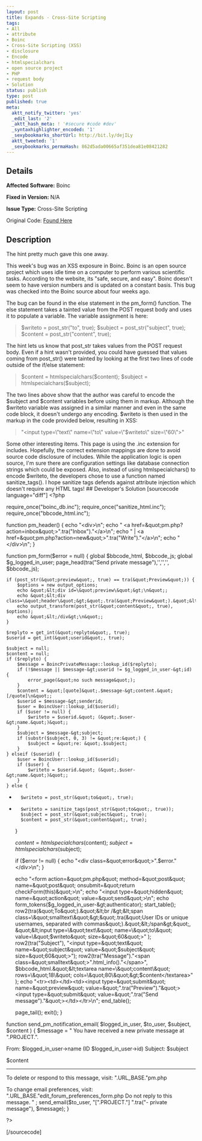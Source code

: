 ```yaml
---
layout: post
title: Expands - Cross-Site Scripting
tags:
- All
- attribute
- Boinc
- Cross-Site Scripting (XSS)
- disclosure
- Encode
- htmlspecialchars
- open source project
- PHP
- request body
- Solution
status: publish
type: post
published: true
meta:
  aktt_notify_twitter: 'yes'
  _edit_last: '2'
  _aktt_hash_meta: ! '#secure #code #dev'
  _syntaxhighlighter_encoded: '1'
  _sexybookmarks_shortUrl: http://bit.ly/dejILy
  aktt_tweeted: '1'
  _sexybookmarks_permaHash: 862d5ada00665af351dea81e08421282
---
```

## Details
__Affected Software:__ Boinc

__Fixed in Version:__  N/A

__Issue Type:__ Cross-Site Scripting

Original Code: <a title="Expect" href="http://spotthevuln.com/2010/11/expands/" target="_blank">Found    Here</a>
## Description
The hint pretty much gave this one away.

This week's bug was an XSS exposure in Boinc. Boinc is an open source project which uses idle time on a computer to perform various scientific tasks. According to the website, its "safe, secure, and easy". Boinc doesn't seem to have version numbers and is updated on a constant basis. This bug was checked into the Boinc source about four weeks ago.

The bug can be found in the else statement in the pm_form() function. The else statement takes a tainted value from the POST request body and uses it to populate a variable. The variable assignment is here:
<blockquote>$writeto = post_str("to", true);
$subject = post_str("subject", true);
$content = post_str("content", true);</blockquote>
The hint lets us know that post_str takes values from the POST request body. Even if a hint wasn't provided, you could have guessed that values coming from post_str() were tainted by looking at the first two lines of code outside of the if/else statement:
<blockquote>$content = htmlspecialchars($content);
$subject = htmlspecialchars($subject);</blockquote>
The two lines above show that the author was careful to encode the $subject and $content variables before using them in markup. Although the $writeto variable was assigned in a similar manner and even in the same code block, it doesn't undergo any encoding. $writeto is then used in the markup in the code provided below, resulting in XSS:
<blockquote>"&lt;input type=\"text\" name=\"to\" value=\"$writeto\" size=\"60\"&gt;"</blockquote>
Some other interesting items. This page is using the .inc extension for includes. Hopefully, the correct extension mappings are done to avoid source code disclosure of includes. While the application logic is open source, I'm sure there are configuration settings like database connection strings which could be exposed. Also, instead of using htmlspecialchars() to encode $writeto, the developers chose to use a function named sanitize_tags(). I hope sanitize tags defends against attribute injection which doesn't require any HTML tags!
## Developer's Solution
[sourcecode language="diff"]
&lt;?php

require_once(&quot;boinc_db.inc&quot;);
require_once(&quot;sanitize_html.inc&quot;);
require_once(&quot;bbcode_html.inc&quot;);

function pm_header() {
    echo &quot;&lt;div&gt;\n&quot;;
    echo &quot;    &lt;a href=\&quot;pm.php?action=inbox\&quot;&gt;&quot;.tra(&quot;Inbox&quot;).&quot;&lt;/a&gt;\n&quot;;
    echo &quot;    | &lt;a href=\&quot;pm.php?action=new\&quot;&gt;&quot;.tra(&quot;Write&quot;).&quot;&lt;/a&gt;\n&quot;;
    echo &quot;&lt;/div&gt;\n&quot;;
}

function pm_form($error = null) {
    global $bbcode_html, $bbcode_js;
    global $g_logged_in_user;
    page_head(tra(&quot;Send private message&quot;),'','','', $bbcode_js);

    if (post_str(&quot;preview&quot;, true) == tra(&quot;Preview&quot;)) {
        $options = new output_options;
        echo &quot;&lt;div id=\&quot;preview\&quot;&gt;\n&quot;;
        echo &quot;&lt;div class=\&quot;header\&quot;&gt;&quot;.tra(&quot;Preview&quot;).&quot;&lt;/div&gt;\n&quot;;
        echo output_transform(post_str(&quot;content&quot;, true), $options);
        echo &quot;&lt;/div&gt;\n&quot;;
    }

    $replyto = get_int(&quot;replyto&quot;, true);
    $userid = get_int(&quot;userid&quot;, true);

    $subject = null;
    $content = null;
    if ($replyto) {
        $message = BoincPrivateMessage::lookup_id($replyto);
        if (!$message || $message-&gt;userid != $g_logged_in_user-&gt;id) {
            error_page(&quot;no such message&quot;);
        }
        $content = &quot;[quote]&quot;.$message-&gt;content.&quot;[/quote]\n&quot;;
        $userid = $message-&gt;senderid;
        $user = BoincUser::lookup_id($userid);
        if ($user != null) {
            $writeto = $userid.&quot; (&quot;.$user-&gt;name.&quot;)&quot;;
        }
        $subject = $message-&gt;subject;
        if (substr($subject, 0, 3) != &quot;re:&quot;) {
            $subject = &quot;re: &quot;.$subject;
        }
    } elseif ($userid) {
        $user = BoincUser::lookup_id($userid);
        if ($user) {
            $writeto = $userid.&quot; (&quot;.$user-&gt;name.&quot;)&quot;;
        }
    } else {
-       $writeto = post_str(&quot;to&quot;, true);
+		$writeto = sanitize_tags(post_str(&quot;to&quot;, true));
        $subject = post_str(&quot;subject&quot;, true);
        $content = post_str(&quot;content&quot;, true);
    }

    $content = htmlspecialchars($content);
    $subject = htmlspecialchars($subject);

    if ($error != null) {
        echo &quot;&lt;div class=\&quot;error\&quot;&gt;&quot;.$error.&quot;&lt;/div&gt;\n&quot;;
    }

    echo &quot;&lt;form action=\&quot;pm.php\&quot; method=\&quot;post\&quot; name=\&quot;post\&quot; onsubmit=\&quot;return checkForm(this)\&quot;&gt;\n&quot;;
    echo &quot;&lt;input type=\&quot;hidden\&quot; name=\&quot;action\&quot; value=\&quot;send\&quot;&gt;\n&quot;;
    echo form_tokens($g_logged_in_user-&gt;authenticator);
    start_table();
    row2(tra(&quot;To&quot;).&quot;&lt;br /&gt;&lt;span class=\&quot;smalltext\&quot;&gt;&quot;.tra(&quot;User IDs or unique usernames, separated with commas&quot;).&quot;&lt;/span&gt;&quot;,
        &quot;&lt;input type=\&quot;text\&quot; name=\&quot;to\&quot; value=\&quot;$writeto\&quot; size=\&quot;60\&quot;&gt;&quot;
    );
    row2(tra(&quot;Subject&quot;), &quot;&lt;input type=\&quot;text\&quot; name=\&quot;subject\&quot; value=\&quot;$subject\&quot; size=\&quot;60\&quot;&gt;&quot;);
    row2(tra(&quot;Message&quot;).&quot;&lt;span class=\&quot;smalltext\&quot;&gt;&quot;.html_info().&quot;&lt;/span&gt;&quot;,
        $bbcode_html.&quot;&lt;textarea name=\&quot;content\&quot; rows=\&quot;18\&quot; cols=\&quot;80\&quot;&gt;$content&lt;/textarea&gt;&quot;
    );
    echo &quot;&lt;tr&gt;&lt;td&gt;&lt;/td&gt;&lt;td&gt;&lt;input type=\&quot;submit\&quot; name=\&quot;preview\&quot; value=\&quot;&quot;.tra(&quot;Preview&quot;).&quot;\&quot;&gt; &lt;input type=\&quot;submit\&quot; value=\&quot;&quot;.tra(&quot;Send message&quot;).&quot;\&quot;&gt;&lt;/td&gt;&lt;/tr&gt;\n&quot;;
    end_table();

    page_tail();
    exit();
}

function send_pm_notification_email(
    $logged_in_user, $to_user, $subject, $content
) {
    $message  = &quot;
You have received a new private message at &quot;.PROJECT.&quot;.

From: $logged_in_user-&gt;name (ID $logged_in_user-&gt;id)
Subject: $subject

$content

--------------------------
To delete or respond to this message, visit:
&quot;.URL_BASE.&quot;pm.php

To change email preferences, visit:
&quot;.URL_BASE.&quot;edit_forum_preferences_form.php
Do not reply to this message.
&quot; ;
    send_email($to_user, &quot;[&quot;.PROJECT.&quot;] &quot;.tra(&quot;- private message&quot;), $message);
}

?&gt;

[/sourcecode]
